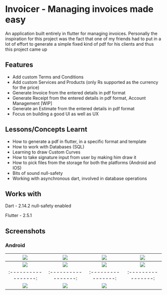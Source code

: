 # Invoicer - Managing invoices made easy

An application built entirely in flutter for managing invoices. Personally the inspiration for this project was the fact that one of my friends
had to put in a lot of effort to generate a simple fixed kind of pdf for his clients and thus this project came up

## Features
- Add custom Terms and Conditions
- Add custom Services and Products (only Rs supported as the currency for the price)
- Generate Invoice from the entered details in pdf format
- Generate Receipt from the entered details in pdf format, Account Management [WIP]
- Generate an Estimate from the entered details in pdf format
- Focus on building a good UI as well as UX

## Lessons/Concepts Learnt
- How to generate a pdf in flutter, in a specific format and template
- How to work with Databases (SQL)
- Learning to draw Custom Curves
- How to take signature input from user by making him draw it
- How to pick files from the storage for both the platforms (Android and IOS)
- Bits of sound null-safety
- Working with asynchronous dart, involved in database operations

## Works with

Dart - 2.14.2 null-safety enabled

Flutter - 2.5.1

## Screenshots

### Android

![](static/1.png) | ![](static/2.png) | ![](static/3.png) | ![](static/4.png)
:-----------------:|:-----------------:|:----------------:|:----------------:
![](static/5.png) | ![](static/6.png) | ![](static/7.png) | ![](static/8.png)
:-----------------:|:-----------------:|:----------------:|:----------------:
![](static/9.png) | ![](static/10.png) | ![](static/11.png)


